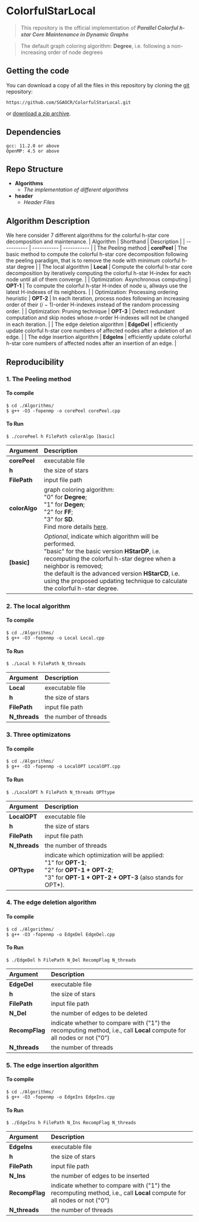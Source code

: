 # ColorfulStarLocal

> This repository is the official implementation of ***Parallel Colorful ℎ-star Core Maintenance in Dynamic Graphs***

> The default graph coloring algorithm: **Degree**, i.e. following a non-increasing order of node degrees

## Getting the code
You can download a copy of all the files in this repository by cloning the [git](https://git-scm.com/) repository:
```
https://github.com/SGAOCR/ColorfulStarLocal.git
```
or [download a zip archive](https://github.com/Gawssin/ColorfulStarLocal/archive/refs/heads/main.zip).

## Dependencies
```
gcc: 11.2.0 or above
OpenMP: 4.5 or above
```

## Repo Structure
- **Algorithms**
  - *The implementation of different algorithms*
- **header**
  - *Header Files*

## Algorithm Description
We here consider 7 different algorithms for the colorful h-star core decomposition and maintenance.
| Algorithm  |  Shorthand    | Description | 
| ----------- | ----------- | ----------- |
| The Peeling method     |  **corePeel** | The basic method to compute the colorful h-star core decomposition following the peeling paradigm, that is to remove the node with minimum colorful h-star degree   |
| The local algorithm | **Local**    | Compute the colorful h-star core decomposition by iteratively computing the colorful h-star H-index for each node until all of them converge.       |
| Optimization: Asynchronous computing  | **OPT-1**    | To compute the colorful h-star H-index of node u, allways use the latest H-indexes of its neighbors.        |
| Optimization: Processing ordering heuristic  | **OPT-2**    | In each iteration,  process nodes following an increasing order of their (𝑖 − 1)-order H-indexes instead of the random processing order.        |
| Optimization: Pruning technique  | **OPT-3**    | Detect redundant computation and skip nodes whose 𝑛-order H-indexes will not be changed in each iteration. |
| The edge deletion algorithm  | **EdgeDel**    | efficiently update colorful h-star core numbers of affected nodes after a deletion of an edge. |
| The edge insertion algorithm  | **EdgeIns**    | efficiently update colorful h-star core numbers of affected nodes after an insertion of an edge. |


## Reproducibility

### 1. The Peeling method
#### To compile
```
$ cd ./Algorithms/
$ g++ -O3 -fopenmp -o corePeel corePeel.cpp
```
#### To Run
```
$ ./corePeel h FilePath colorAlgo [basic]
```
| Argument  | Description |
| :-----| :---- |
| **corePeel** | executable file |
| **h** | the size of stars |
| **FilePath** | input file path |
| **colorAlgo** | graph coloring algorithm: <br>"0" for **Degree**; <br>"1" for **Degen**; <br>"2" for **FF**; <br>"3" for **SD**. <br> Find more details [here](https://ieeexplore.ieee.org/document/9835239/). |
| **[basic]** | *Optional*, indicate which algorithm will be performed. <br>"basic" for the basic version **HStarDP**, i.e. recomputing the colorful h-star degree when a neighbor is removed; <br>the default is the advanced version **HStarCD**, i.e. using the proposed updating technique to calculate the colorful h-star degree. |

### 2. The local algorithm
#### To compile
```
$ cd ./Algorithms/
$ g++ -O3 -fopenmp -o Local Local.cpp
```
#### To Run
```
$ ./Local h FilePath N_threads
```
| Argument  | Description |
| :-----| :---- |
| **Local** | executable file |
| **h** | the size of stars |
| **FilePath** | input file path |
| **N_threads** | the number of threads |

### 3. Three optimizatons
#### To compile
```
$ cd ./Algorithms/
$ g++ -O3 -fopenmp -o LocalOPT LocalOPT.cpp
```
#### To Run
```
$ ./LocalOPT h FilePath N_threads OPTtype
```
| Argument  | Description |
| :-----| :---- |
| **LocalOPT** | executable file |
| **h** | the size of stars |
| **FilePath** | input file path |
| **N_threads** | the number of threads |
| **OPTtype** | indicate which optimization will be applied: <br>"1" for **OPT-1**; <br>"2" for **OPT-1 + OPT-2**; <br>"3" for **OPT-1 + OPT-2 + OPT-3** (also stands for OPT*).   |


### 4. The edge deletion algorithm
#### To compile
```
$ cd ./Algorithms/
$ g++ -O3 -fopenmp -o EdgeDel EdgeDel.cpp
```
#### To Run
```
$ ./EdgeDel h FilePath N_Del RecompFlag N_threads
```
| Argument  | Description |
| :-----| :---- |
| **EdgeDel** | executable file |
| **h** | the size of stars |
| **FilePath** | input file path |
| **N_Del** | the number of edges to be deleted |
| **RecompFlag** | indicate whether to  compare with ("1") the recomputing method, i.e., call **Local** compute for all nodes or not ("0")|
| **N_threads** | the number of threads |


### 5. The edge insertion algorithm
#### To compile
```
$ cd ./Algorithms/
$ g++ -O3 -fopenmp -o EdgeIns EdgeIns.cpp
```
#### To Run
```
$ ./EdgeIns h FilePath N_Ins RecompFlag N_threads
```
| Argument  | Description |
| :-----| :---- |
| **EdgeIns** | executable file |
| **h** | the size of stars |
| **FilePath** | input file path |
| **N_Ins** | the number of edges to be inserted |
| **RecompFlag** | indicate whether to  compare with ("1") the recomputing method, i.e., call **Local** compute for all nodes or not ("0")|
| **N_threads** | the number of threads |
